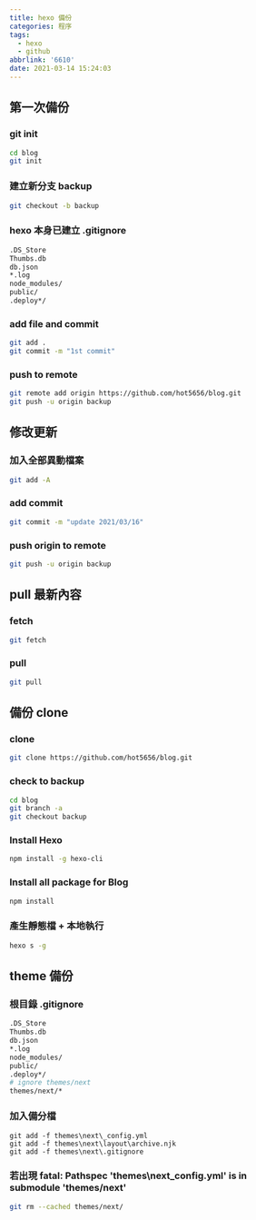 ```yaml
---
title: hexo 備份
categories: 程序
tags:
  - hexo
  - github
abbrlink: '6610'
date: 2021-03-14 15:24:03
---
```


<!-- <style>
h2 {
  color: orange; 
}
</style> -->

## 第一次備份

### git init
``` bash
cd blog
git init
```

### 建立新分支 backup
``` bash
git checkout -b backup
```
<!--more-->

### hexo 本身已建立 .gitignore
``` bash
.DS_Store
Thumbs.db
db.json
*.log
node_modules/
public/
.deploy*/
```

### add file and commit
``` bash
git add .
git commit -m "1st commit"
```

### push to remote 
``` bash
git remote add origin https://github.com/hot5656/blog.git
git push -u origin backup
```

## 修改更新

### 加入全部異動檔案
``` bash
git add -A
```

### add commit
``` bash
git commit -m "update 2021/03/16"
```

### push origin to remote
``` bash
git push -u origin backup
```

## pull 最新內容

### fetch
``` bash
git fetch
```

### pull
``` bash
git pull
```

## 備份 clone

### clone
``` bash
git clone https://github.com/hot5656/blog.git
```

### check to backup
``` bash
cd blog
git branch -a
git checkout backup
```

### Install Hexo
``` bash
npm install -g hexo-cli
```

### Install all package for Blog
``` bash
npm install
```

### 產生靜態檔 + 本地執行
``` bash
hexo s -g
```

## theme 備份

### 根目錄 .gitignore
``` bash
.DS_Store
Thumbs.db
db.json
*.log
node_modules/
public/
.deploy*/
# ignore themes/next
themes/next/*
```

### 加入備分檔
``` 
git add -f themes\next\_config.yml
git add -f themes\next\layout\archive.njk
git add -f themes\next\.gitignore
```

### 若出現 fatal: Pathspec 'themes\next\_config.yml' is in submodule 'themes/next'
``` bash
git rm --cached themes/next/
```
